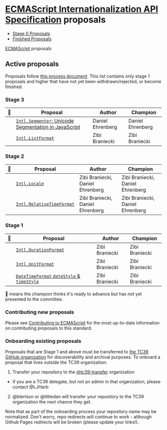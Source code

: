 # [ECMAScript Internationalization API Specification](https://github.com/tc39/ecma402) proposals

 - [Stage 0 Proposals](stage-0-proposals.md)
 - [Finished Proposals](finished-proposals.md)

 [ECMAScript](../README.md) proposals

## Active proposals

Proposals follow [this process document](https://tc39.github.io/process-document/).
This list contains only stage 1 proposals and higher that have not yet been withdrawn/rejected, or become finished.

### Stage 3

| :rocket: | Proposal                                                               | Author                           | Champion                         |
| -------- | ---------------------------------------------------------------------- | -------------------------------- | -------------------------------- |
|          | [`Intl.Segmenter`: Unicode Segmentation in JavaScript][intl-segmenter] | Daniel Ehrenberg                 | Daniel Ehrenberg                 |
|          | [`Intl.ListFormat`][intl.listformat]                                   | Zibi Braniecki                   | Zibi Braniecki                   |

### Stage 2

| :rocket: | Proposal                                                  | Author                           | Champion                         |
| -------- | --------------------------------------------------------- | -------------------------------- | -------------------------------- |
|          | [`Intl.Locale`][intl.locale]                              | Zibi Braniecki, Daniel Ehrenberg | Zibi Braniecki, Daniel Ehrenberg |
|          | [`Intl.RelativeTimeFormat`][intl.relativetimeformat]      | Zibi Braniecki, Daniel Ehrenberg | Zibi Braniecki, Daniel Ehrenberg |

### Stage 1

| :rocket: | Proposal                                                     | Author         | Champion       |
| -------- | ------------------------------------------------------------ | -------------- | -------------- |
|          | [`Intl.DurationFormat`][intl.durationformat]                 | Zibi Braniecki | Zibi Braniecki |
|          | [`Intl.UnitFormat`][intl.unitformat]                         | Zibi Braniecki | Zibi Braniecki |
|          | [`DateTimeFormat` `dateStyle` & `timeStyle`][datetimeformat] | Zibi Braniecki | Zibi Braniecki |

:rocket: means the champion thinks it's ready to advance but has not yet presented to the committee.

### Contributing new proposals

Please see [Contributing to ECMAScript](/CONTRIBUTING.md) for the most up-to-date information on contributing proposals to this standard.

### Onboarding existing proposals

Proposals that are Stage 1 and above must be transferred to [the TC39 GitHub organization](https://github.com/tc39) for discoverability and archival purposes. To onboard a proposal that lives outside the TC39 organization:

1. Transfer your repository to the [@tc39-transfer](http://github.com/tc39-transfer) organization
  - if you are a TC39 delegate, but not an admin in that organization, please contact @LJHarb
2. @bterlson or @littledan will transfer your repository to the TC39 organization the next chance they get.

Note that as part of the onboarding process your repository name may be normalized. Don't worry, repo redirects will continue to work - although Github Pages redirects will be broken (please update your links!).

[intl-segmenter]: https://github.com/tc39/proposal-intl-segmenter
[intl.listformat]: https://github.com/zbraniecki/proposal-intl-list-format
[intl.relativetimeformat]: https://github.com/tc39/proposal-intl-relative-time
[intl.durationformat]: https://github.com/tc39/ecma402/issues/47
[intl.unitformat]: https://github.com/tc39/ecma402/issues/32
[intl.pluralrules]: https://github.com/tc39/proposal-intl-plural-rules
[intl.datetimeformat.prototype.formattoparts]: https://github.com/tc39/proposal-intl-formatToParts
[intl.numberformat.prototype.formattoparts]: https://github.com/tc39/proposal-intl-formatToParts
[locale-info]: https://github.com/tc39/ecma402/issues/46
[datetimeformat]: https://github.com/zbraniecki/proposal-ecma402-datetime-style
[intl.locale]: https://github.com/zbraniecki/proposal-intl-locale
